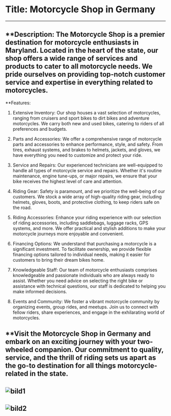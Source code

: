 # Title: Motorcycle Shop in Germany
---
**Description:
The Motorcycle Shop is a premier destination for motorcycle enthusiasts in Maryland. Located in the heart of the state, our shop offers a wide range of services and products to cater to all motorcycle needs. We pride ourselves on providing top-notch customer service and expertise in everything related to motorcycles.
---
**Features:
1. Extensive Inventory: 
Our shop houses a vast selection of motorcycles, ranging from cruisers and sport bikes to dirt bikes and adventure motorcycles. We carry both new and used bikes, catering to riders of all preferences and budgets.

2. Parts and Accessories: 
We offer a comprehensive range of motorcycle parts and accessories to enhance performance, style, and safety. From tires, exhaust systems, and brakes to helmets, jackets, and gloves, we have everything you need to customize and protect your ride.

3. Service and Repairs: 
Our experienced technicians are well-equipped to handle all types of motorcycle service and repairs. Whether it's routine maintenance, engine tune-ups, or major repairs, we ensure that your bike receives the highest level of care and attention.

4. Riding Gear: 
Safety is paramount, and we prioritize the well-being of our customers. We stock a wide array of high-quality riding gear, including helmets, gloves, boots, and protective clothing, to keep riders safe on the road.

5. Riding Accessories:
Enhance your riding experience with our selection of riding accessories, including saddlebags, luggage racks, GPS systems, and more. We offer practical and stylish additions to make your motorcycle journeys more enjoyable and convenient.

6. Financing Options: 
We understand that purchasing a motorcycle is a significant investment. To facilitate ownership, we provide flexible financing options tailored to individual needs, making it easier for customers to bring their dream bikes home.

7. Knowledgeable Staff:
 Our team of motorcycle enthusiasts comprises knowledgeable and passionate individuals who are always ready to assist. Whether you need advice on selecting the right bike or assistance with technical questions, our staff is dedicated to helping you make informed decisions.

8. Events and Community:
We foster a vibrant motorcycle community by organizing events, group rides, and meetups. Join us to connect with fellow riders, share experiences, and engage in the exhilarating world of motorcycles.

**Visit the Motorcycle Shop in Germany and embark on an exciting journey with your two-wheeled companion. Our commitment to quality, service, and the thrill of riding sets us apart as the go-to destination for all things motorcycle-related in the state.
---
![bild1](https://github.com/tide-27/project_1_moto/assets/115164008/1008d99a-7bff-46f9-a5a4-67eb5471b679)
---
![bild2](https://github.com/tide-27/project_1_moto/assets/115164008/8da186b4-62da-4bd1-8737-0959181b632d)
---
